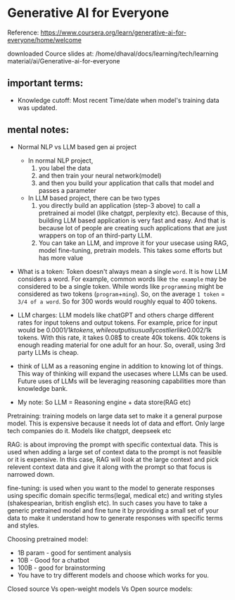 # Generative AI for Everyone

Reference: https://www.coursera.org/learn/generative-ai-for-everyone/home/welcome

downloaded Cource slides at: /home/dhaval/docs/learning/tech/learning material/ai/Generative-ai-for-everyone


## important terms:

- Knowledge cutoff: Most recent Time/date when model's training data was updated.

## mental notes:

- Normal NLP vs LLM based gen ai project
  - In normal NLP project,
    1. you label the data
    2. and then train your neural network(model)
    3. and then you build your application that calls that model and passes a parameter
  - In LLM based project, there can be two types
    1. you directly build an application (step-3 above) to call a pretrained ai model (like chatgpt, perplexity etc). Because of this, building LLM based application is very fast and easy. And that is because lot of people are creating such applications that are just wrappers on top of an third-party LLM.
    2. You can take an LLM, and improve it for your usecase using RAG, model fine-tuning, pretrain models. This takes some efforts but has more value

- What is a token:
  Token doesn't always mean a single `word`. It is how LLM considers a word. For example, common words like `the example` may be considered to be a single token. While words like `programming` might be considered as two tokens (`program`+`ming`). So, on the average `1 token` = `3/4 of a word`. So for 300 words would roughly equal to 400 tokens.
- LLM charges: LLM models like chatGPT and others charge different rates for input tokens and output tokens. For example, price for input would be 0.0001$/1k tokens, while output is usually costlier like 0.002$/1k tokens. With this rate, it takes 0.08$ to create 40k tokens. 40k tokens is enough reading material for one adult for an hour. So, overall, using 3rd party LLMs is cheap.

- think of LLM as a reasoning engine in addition to knowing lot of things. This way of thinking will expand the usecases where LLMs can be used. Future uses of LLMs will be leveraging reasoning capabilities more than knowledge bank.
- My note: So LLM = Reasoning engine + data store(RAG etc)

Pretraining: training models on large data set to make it a general purpose model. This is expensive because it needs lot of data and effort. Only large tech companies do it. Models like chatgpt, deepseek etc

RAG: is about improving the prompt with specific contextual data. This is used when adding a large set of context data to the prompt is not feasible or it is expensive. In this case, RAG will look at the large context and pick relevent context data and give it along with the prompt so that focus is narrowed down.

fine-tuning: is used when you want to the model to generate responses using specific domain specific terms(legal, medical etc) and writing styles (shakespearian, british english etc). In such cases you have to take a generic pretrained model and fine tune it by providing a small set of your data to make it understand how to generate responses with specific terms and styles.

Choosing pretrained model:
-  1B param - good for sentiment analysis
-  10B - Good for a chatbot
-  100B - good for brainstorming
-  You have to try different models and choose which works for you.

Closed source Vs open-weight models Vs Open source models:

